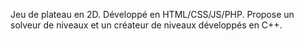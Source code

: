 Jeu de plateau en 2D.
Développé en HTML/CSS/JS/PHP.
Propose un solveur de niveaux et un créateur de niveaux développés en C++.
